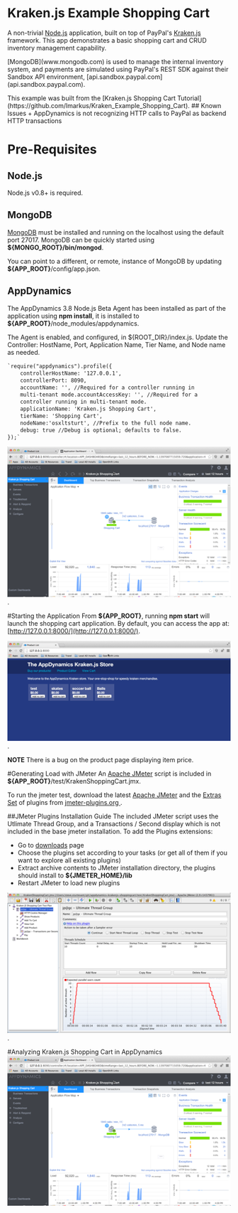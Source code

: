 # Kraken.js Example Shopping Cart

A non-trivial [Node.js](www.nodejs.com) application, built on top of PayPal's [Kraken.js](www.krakenjs.com) framework.  This app demonstrates a basic shopping cart and CRUD inventory management capability.  
<p>
[MongoDB](www.mongodb.com) is used to manage the internal inventory system, and payments are simulated using PayPal's REST SDK against their Sandbox API environment, [api.sandbox.paypal.com](api.sandbox.paypal.com).
<p>
This example was built from the [Kraken.js Shopping Cart Tutorial](https://github.com/lmarkus/Kraken_Example_Shopping_Cart).
## Known Issues
   + AppDynamics is not recognizing HTTP calls to PayPal as backend HTTP transactions


# Pre-Requisites
## Node.js
Node.js v0.8+ is required.
## MongoDB
[MongoDB](https://www.mongodb.org/) must be installed and running on the localhost using the default port 27017.  MongoDB can be quickly started using **${MONGO_ROOT}/bin/mongod**.

You can point to a different, or remote, instance of MongoDB by updating **${APP_ROOT}**/config/app.json.


## AppDynamics
The AppDynamics 3.8 Node.js Beta Agent has been installed as part of the application using **npm install**, it is installed to **${APP_ROOT}**/node_modules/appdynamics.

The Agent is enabled, and configured, in ${ROOT_DIR}/index.js.  Update the Controller: HostName, Port, Application Name, Tier Name, and Node name as needed.

	`require("appdynamics").profile({
  		controllerHostName: '127.0.0.1',
		controllerPort: 8090,
		accountName: '', //Required for a controller running in
		multi-tenant mode.accountAccessKey: '', //Required for a
		controller running in multi-tenant mode.
		applicationName: 'Kraken.js Shopping Cart',
		tierName: 'Shopping Cart',
		nodeName:'osxltsturt', //Prefix to the full node name.
		debug: true //Debug is optional; defaults to false.
	});`
	
![img/appdynamics-node-js.png](img/appdynamics-node-js.png "Node.js Application Flow Map").


#Starting the Application
From **${APP_ROOT}**, running **npm start** will launch the shopping cart application.  By default, you can access the app at: [http://127.0.0.1:8000/](http://127.0.0.1:8000/).

![img/appdynamics-kraken-shopping-cart.png](img/appdynamics-kraken-shopping-cart.png "Kraken.js Shopping Cart").

**NOTE** There is a bug on the product page displaying item price.


#Generating Load with JMeter
An [Apache JMeter](www.jmeter.org) script is included in **${APP_ROOT}**/test/KrakenShoppingCart.jmx.

To run the jmeter test, download the latest [Apache JMeter](https://jmeter.apache.org/download_jmeter.cgi) and the [Extras Set](http://jmeter-plugins.org/downloads/file/JMeterPlugins-Extras-1.1.3.zip) of plugins from [jmeter-plugins.org ](jmeter-plugins.org).  

##JMeter Plugins Installation Guide
The included JMeter script uses the Utlimate Thread Group, and a Transactions / Second display which is not included in the base jmeter installation.  To add the Plugins extensions:

   + Go to [downloads](http://jmeter-plugins.org/downloads/file/JMeterPlugins-Extras-1.1.3.zip) page
   + Choose the plugins set according to your tasks (or get all of them if you want to explore all existing plugins)
   + Extract archive contents to JMeter installation directory, the plugins should install to **${JMETER_HOME}/lib**
   + Restart JMeter to load new plugins


![img/shopping-cart-jmeter-script.png](img/shopping-cart-jmeter-script.png "JMeter Script").

#Analyzing Kraken.js Shopping Cart in AppDynamics
![img/appdynamics-node-js.png](img/appdynamics-node-js.png "AppDynamics Node.js Shopping Cart")
